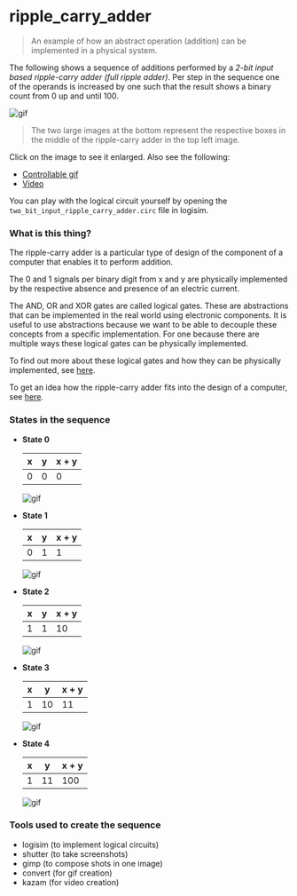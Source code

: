 ripple_carry_adder
==================
> An example of how an abstract operation (addition) can be implemented in a physical system.

The following shows a sequence of additions performed by a *2-bit input based ripple-carry adder (full ripple adder)*. Per step in the sequence one of the operands is increased by one such that the result shows a binary count from 0 up and until 100.

  ![gif](https://raw.github.com/RobrechtDR/ripple_carry_adder/master/.misc/two_bit_input_ripple_carry_adder.gif)
> The two large images at the bottom represent the respective boxes in the middle of the ripple-carry adder in the top left image.

Click on the image to see it enlarged. Also see the following: 

* [Controllable gif](http://gifctrl.com/k8e)
* [Video](https://raw.githubusercontent.com/robrechtdr/ripple_carry_adder/master/.misc/two_bit_input_ripple_carry_adder.mp4)

You can play with the logical circuit yourself by opening the `two_bit_input_ripple_carry_adder.circ` file in logisim.

### What is this thing?

The ripple-carry adder is a particular type of design of the component of a computer that enables it to perform addition.

The 0 and 1 signals per binary digit from x and y are physically implemented by the respective absence and presence of an electric current.

The AND, OR and XOR gates are called logical gates. These are abstractions that can be implemented in the real world using electronic components. It is useful to use abstractions because we want to be able to decouple these concepts from a specific implementation. For one because there are multiple ways these logical gates can be physically implemented.

To find out more about these logical gates and how they can be physically implemented, see [here](http://en.wikipedia.org/wiki/Logic_gate).

To get an idea how the ripple-carry adder fits into the design of a computer, see [here](http://www.cs.hmc.edu/csforall/ComputerOrganization/ComputerOrganization.html#logic-using-electrical-circuits).


### States in the sequence

* **State 0**

  | x | y | x + y  |
  |---|---|--------|
  | 0 | 0 |   0    |

  ![gif](https://raw.github.com/RobrechtDR/ripple_carry_adder/master/.misc/tbirca_state_0.png)


* **State 1**

  | x | y | x + y  |
  |---|---|--------|
  | 0 | 1 |   1    |

  ![gif](https://raw.github.com/RobrechtDR/ripple_carry_adder/master/.misc/tbirca_state_1.png)


* **State 2**

  | x | y | x + y  |
  |---|---|--------|
  | 1 | 1 |   10   |

  ![gif](https://raw.github.com/RobrechtDR/ripple_carry_adder/master/.misc/tbirca_state_2.png)


* **State 3**

  | x | y  | x + y  |
  |---|----|--------|
  | 1 | 10 |   11   |

  ![gif](https://raw.github.com/RobrechtDR/ripple_carry_adder/master/.misc/tbirca_state_3.png)


* **State 4**

  | x | y  | x + y  |
  |---|----|--------|
  | 1 | 11 |   100  |

  ![gif](https://raw.github.com/RobrechtDR/ripple_carry_adder/master/.misc/tbirca_state_4.png)


### Tools used to create the sequence

* logisim (to implement logical circuits)
* shutter (to take screenshots)
* gimp (to compose shots in one image)
* convert (for gif creation)
* kazam (for video creation)
